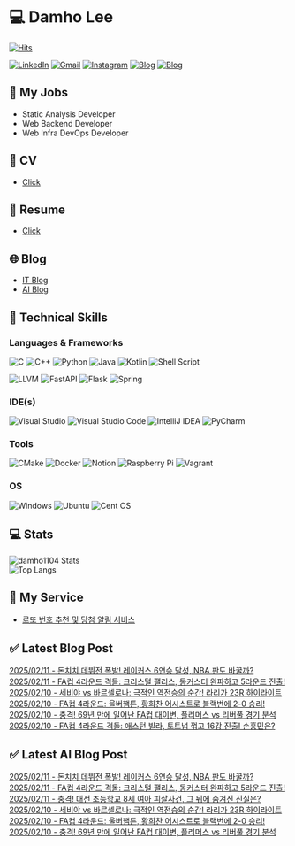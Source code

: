 
# 💻 Damho Lee

[![Hits](https://hits.seeyoufarm.com/api/count/incr/badge.svg?url=https%3A%2F%2Fgithub.com%2Fdamho1104&count_bg=%233D9CC8&title_bg=%23555555&icon=&icon_color=%23E7E7E7&title=hits&edge_flat=false)](https://hits.seeyoufarm.com)  

[![LinkedIn](https://img.shields.io/badge/Linkedin-%230077B5.svg?style=flat&logo=linkedin&logoColor=white)](https://www.linkedin.com/in/damho1104/)
[![Gmail](https://img.shields.io/badge/Gmail-D14836?style=flat&logo=gmail&logoColor=white)](mailto:damho1104@gmail.com)
[![Instagram](https://img.shields.io/badge/Instargram-%23E4405F.svg?style=flat&logo=Instagram&logoColor=white)](https://www.instagram.com/damho1104/)
[![Blog](https://img.shields.io/badge/Blog-%23000000.svg?style=flat&logo=Tistory&logoColor=white)](https://dmomo.co.kr/)
[![Blog](https://img.shields.io/badge/Blog-%23000000.svg?style=flat&logo=WordPress&logoColor=white)](https://blog.ai.dmomo.co.kr/)

## 📃 My Jobs
- Static Analysis Developer
- Web Backend Developer
- Web Infra DevOps Developer

## 📰 CV
- [Click](https://resume.dmomo.net/damho.lee/resume)  

## 📘 Resume
- [Click](https://damho1104.notion.site/8af3191b9815406d95708d9a0cea5a9e)  

## 🌐 Blog
- [IT Blog](https://dmomo.co.kr/)
- [AI Blog](https://blog.ai.dmomo.co.kr/)

## 💪 Technical Skills
### Languages & Frameworks
![C](https://img.shields.io/badge/c-%2300599C.svg?style=flat&logo=c&logoColor=white)
![C++](https://img.shields.io/badge/c++-%2300599C.svg?style=flat&logo=c%2B%2B&logoColor=white)
![Python](https://img.shields.io/badge/Python-3776AB.svg?&style=flat&logo=Python&logoColor=white)
![Java](https://img.shields.io/badge/java-%23ED8B00.svg?style=flat&logo=openjdk&logoColor=white)
![Kotlin](https://img.shields.io/badge/Kotlin-%237F52FF.svg?style=flat&logo=Kotlin&logoColor=white)
![Shell Script](https://img.shields.io/badge/Shell_script-%23121011.svg?style=flat&logo=gnu-bash&logoColor=white)  
  
![LLVM](https://img.shields.io/badge/LLVM/Clang-000B1D.svg?&style=flat&logo=LLVM&logoColor=white)
![FastAPI](https://img.shields.io/badge/FastAPI-005571?style=flat&logo=fastapi)
![Flask](https://img.shields.io/badge/Flask-%23000.svg?style=flat&logo=flask&logoColor=white)
![Spring](https://img.shields.io/badge/Springboot-%236DB33F.svg?style=flat&logo=spring&logoColor=white)
  
  
### IDE(s)
![Visual Studio](https://img.shields.io/badge/Visual%20Studio-5C2D91.svg?style=flat&logo=visual-studio&logoColor=white) 
![Visual Studio Code](https://img.shields.io/badge/Visual%20Studio%20Code-0078d7.svg?style=flat&logo=visual-studio-code&logoColor=white)
![IntelliJ IDEA](https://img.shields.io/badge/IntelliJIDEA-000000.svg?style=flat&logo=intellij-idea&logoColor=white) 
![PyCharm](https://img.shields.io/badge/PyCharm-143?style=flat&logo=pycharm&logoColor=black&color=black&labelColor=green) 


### Tools
![CMake](https://img.shields.io/badge/CMake-%23008FBA.svg?style=flat&logo=cmake&logoColor=white)
![Docker](https://img.shields.io/badge/docker-%230db7ed.svg?style=flat&logo=docker&logoColor=white)
![Notion](https://img.shields.io/badge/Notion-%23000000.svg?style=flat&logo=notion&logoColor=white)
![Raspberry Pi](https://img.shields.io/badge/-RaspberryPi-C51A4A?style=flat&logo=Raspberry-Pi)
![Vagrant](https://img.shields.io/badge/Vagrant-%231563FF.svg?style=flat&logo=vagrant&logoColor=white)


### OS
![Windows](https://img.shields.io/badge/Windows-0078D6?style=flat&logo=windows&logoColor=white)
![Ubuntu](https://img.shields.io/badge/Ubuntu-E95420?style=flat&logo=ubuntu&logoColor=white)
![Cent OS](https://img.shields.io/badge/Cent%20OS-002260?style=flat&logo=centos&logoColor=F0F0F0)


## :computer: Stats
![damho1104 Stats](https://github-readme-stats.vercel.app/api?username=damho1104&hide=issues&show_icons=true&theme=dark)  
![Top Langs](https://github-readme-stats.vercel.app/api/top-langs/?username=damho1104&layout=compact&theme=dark)


## 📣 My Service
- [로또 번호 추천 및 당첨 알림 서비스](https://lotto.dmomo.co.kr/)  


## ✅ Latest Blog Post

[2025/02/11 - 돈치치 데뷔전 폭발! 레이커스 6연승 달성, NBA 판도 바꿀까?](http://dmomo.co.kr/94) <br/>
[2025/02/11 - FA컵 4라운드 격돌: 크리스털 팰리스, 동커스터 완파하고 5라운드 진출!](http://dmomo.co.kr/93) <br/>
[2025/02/10 - 세비야 vs 바르셀로나: 극적인 역전승의 순간! 라리가 23R 하이라이트](http://dmomo.co.kr/91) <br/>
[2025/02/10 - FA컵 4라운드: 울버햄튼, 황희찬 어시스트로 블랙번에 2-0 승리!](http://dmomo.co.kr/90) <br/>
[2025/02/10 - 충격! 69년 만에 일어난 FA컵 대이변, 플리머스 vs 리버풀 경기 분석](http://dmomo.co.kr/89) <br/>
[2025/02/10 - FA컵 4라운드 격돌: 애스턴 빌라, 토트넘 꺾고 16강 진출! 손흥민은?](http://dmomo.co.kr/88) <br/>

## ✅ Latest AI Blog Post
[2025/02/11 - 돈치치 데뷔전 폭발! 레이커스 6연승 달성, NBA 판도 바꿀까?](https://blog.ai.dmomo.co.kr/trend/912) <br/>
[2025/02/11 - FA컵 4라운드 격돌: 크리스털 팰리스, 동커스터 완파하고 5라운드 진출!](https://blog.ai.dmomo.co.kr/trend/909) <br/>
[2025/02/11 - 충격! 대전 초등학교 8세 여아 피살사건, 그 뒤에 숨겨진 진실은?](https://blog.ai.dmomo.co.kr/trend/906) <br/>
[2025/02/10 - 세비야 vs 바르셀로나: 극적인 역전승의 순간! 라리가 23R 하이라이트](https://blog.ai.dmomo.co.kr/trend/903) <br/>
[2025/02/10 - FA컵 4라운드: 울버햄튼, 황희찬 어시스트로 블랙번에 2-0 승리!](https://blog.ai.dmomo.co.kr/trend/900) <br/>
[2025/02/10 - 충격! 69년 만에 일어난 FA컵 대이변, 플리머스 vs 리버풀 경기 분석](https://blog.ai.dmomo.co.kr/trend/897) <br/>
